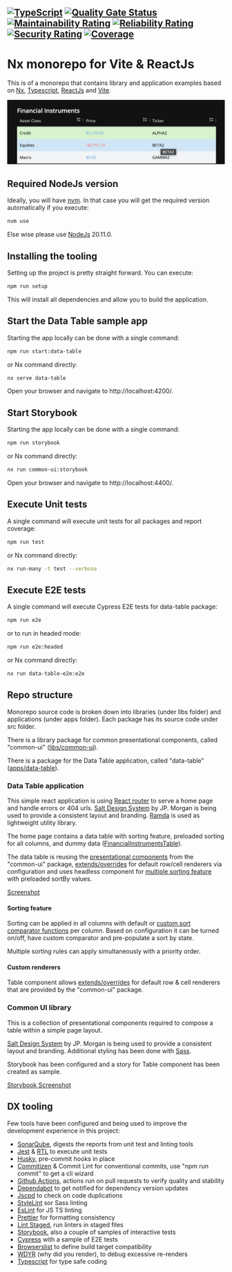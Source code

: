 ## [![TypeScript](https://img.shields.io/badge/%3C%2F%3E-TypeScript-%230074c1.svg)](https://www.typescriptlang.org/) [![Quality Gate Status](https://sonarcloud.io/api/project_badges/measure?project=bardius_nx-vite-react&metric=alert_status)](https://sonarcloud.io/summary/new_code?id=bardius_nx-vite-react) [![Maintainability Rating](https://sonarcloud.io/api/project_badges/measure?project=bardius_nx-vite-react&metric=sqale_rating)](https://sonarcloud.io/summary/new_code?id=bardius_nx-vite-react) [![Reliability Rating](https://sonarcloud.io/api/project_badges/measure?project=bardius_nx-vite-react&metric=reliability_rating)](https://sonarcloud.io/summary/new_code?id=bardius_nx-vite-react) [![Security Rating](https://sonarcloud.io/api/project_badges/measure?project=bardius_nx-vite-react&metric=security_rating)](https://sonarcloud.io/summary/new_code?id=bardius_nx-vite-react) [![Coverage](https://sonarcloud.io/api/project_badges/measure?project=bardius_nx-vite-react&metric=coverage)](https://sonarcloud.io/summary/new_code?id=bardius_nx-vite-react)

# Nx monorepo for Vite & ReactJs

This is of a monorepo that contains library and application examples based on
[Nx][nx_link], [Typescript][ts_link], [ReactJs][react_link] and [Vite][vite_link].

<img alt="Data Table" width="512" src="https://raw.githubusercontent.com/bardius/nx-vite-react/main/screenshots/intro.png">

## Required NodeJs version

Ideally, you will have [nvm][nvm_link]. In that case you will get the required version automatically if you execute:

```bash
nvm use
```

Else wise please use [NodeJs][node_link] 20.11.0.

## Installing the tooling

Setting up the project is pretty straight forward. You can execute:

```bash
npm run setup
```

This will install all dependencies and allow you to build the application.

## Start the Data Table sample app

Starting the app locally can be done with a single command:

```bash
npm run start:data-table
```

or Nx command directly:

```bash
nx serve data-table
```

Open your browser and navigate to http://localhost:4200/.

## Start Storybook

Starting the app locally can be done with a single command:

```bash
npm run storybook
```

or Nx command directly:

```bash
nx run common-ui:storybook
```

Open your browser and navigate to http://localhost:4400/.

## Execute Unit tests

A single command will execute unit tests for all packages and report coverage:

```bash
npm run test
```

or Nx command directly:

```bash
nx run-many -t test --verbose
```

## Execute E2E tests

A single command will execute Cypress E2E tests for data-table package:

```bash
npm run e2e
```

or to run in headed mode:

```bash
npm run e2e:headed
```

or Nx command directly:

```bash
nx run data-table-e2e:e2e
```

## Repo structure

Monorepo source code is broken down into libraries (under libs folder) and applications (under apps folder).
Each package has its source code under src folder.

There is a library package for common presentational components, called "common-ui" ([libs/common-ui][common_ui_link]).

There is a package for the Data Table application, called "data-table" ([apps/data-table][data_table_link]).

### Data Table application

This simple react application is using [React router][react_router_link] to serve a home page and handle errors or 404 urls.
[Salt Design System][salt_ds_link] by JP. Morgan is being used to provide a consistent layout and branding.
[Ramda][ramda_link] is used as lightweight utility library.

The home page contains a data table with sorting feature, preloaded sorting for all columns, and dummy data ([FinancialInstrumentsTable][table_component_link]).

The data table is reusing the [presentational components][pc_link] from the "common-ui" package, [extends/overrides][renderers] for default row/cell renderers
via configuration and uses headless component for [multiple sorting feature][sorting_link] with preloaded sortBy values.

[Screenshot][app_ss_link]

#### Sorting feature

Sorting can be applied in all columns with default or [custom sort comparator functions][comparator_link] per column.
Based on configuration it can be turned on/off, have custom comparator and pre-populate a sort by state.

Multiple sorting rules can apply simultaneously with a priority order.

#### Custom renderers

Table component allows [extends/overrides][renderers] for default row & cell renderers that are provided by the "common-ui" package.

### Common UI library

This is a collection of presentational components required to compose a table within a simple page layout.

[Salt Design System][salt_ds_link] by JP. Morgan is being used to provide a consistent layout and branding.
Additional styling has been done with [Sass][sass_link].

Storybook has been configured and a story for Table component has been created as sample.

[Storybook Screenshot][storybook_ss_link]

## DX tooling

Few tools have been configured and being used to improve the development experience in this project:

- [SonarQube][sonar_link], digests the reports from unit test and linting tools
- [Jest][jest_link] & [RTL][rtl_link] to execute unit tests
- [Husky][husky_link], pre-commit hooks in place
- [Commitizen][cz_link] & Commit Lint for conventional commits, use "npm run commit" to get a cli wizard
- [Github Actions][ga_link], actions run on pull requests to verify quality and stability
- [Dependabot][dependabot_link] to get notified for dependency version updates
- [Jscpd][jspd_link] to check on code duplications
- [StyleLint][stylelint_link] sor Sass linting
- [EsLint][eslint_link] for JS TS linting
- [Prettier][prettier_link] for formatting consistency
- [Lint Staged][lint_staged_link], run linters in staged files
- [Storybook][storybook_link], also a couple of samples of interactive tests
- [Cypress][cypress_link] with a sample of E2E tests
- [Browserslist][browserlist_link] to define build target compatibility
- [WDYR][wdyr_link] (why did you render), to debug excessive re-renders
- [Typescript][ts_link] for type safe coding

<!----variables---->

[nvm_link]: https://github.com/nvm-sh/nvm
[react_router_link]: https://reactrouter.com/en/main
[salt_ds_link]: https://www.saltdesignsystem.com/salt/index
[app_ss_link]: https://github.com/bardius/nx-vite-react/tree/main/screenshots/data-table-app-home.png
[storybook_ss_link]: https://github.com/bardius/nx-vite-react/tree/main/screenshots/common-ui-storybook.png
[common_ui_link]: https://github.com/bardius/nx-vite-react/tree/main/libs/common-ui
[data_table_link]: https://github.com/bardius/nx-vite-react/tree/main/apps/data-table
[sass_link]: https://sass-lang.com/
[nx_link]: https://nx.dev/
[ts_link]: https://www.typescriptlang.org/
[react_link]: https://react.dev/
[vite_link]: https://vitejs.dev/
[node_link]: https://nodejs.org/en
[pc_link]: https://github.com/bardius/nx-vite-react/tree/main/libs/common-ui/src/lib
[renderers]: https://github.com/bardius/nx-vite-react/tree/main/apps/data-table/src/components/table
[sorting_link]: https://github.com/bardius/nx-vite-react/tree/main/apps/data-table/src/hooks/useDataSorting.ts
[sonar_link]: https://sonarcloud.io/summary/new_code?id=bardius_nx-vite-react
[comparator_link]: https://github.com/bardius/nx-vite-react/tree/main/apps/data-table/src/components/table/comparators
[ramda_link]: https://ramdajs.com/
[table_component_link]: https://github.com/bardius/nx-vite-react/tree/main/apps/data-table/components/financialInstrumentsTable
[wdyr_link]: https://www.npmjs.com/package/@welldone-software/why-did-you-render
[browserlist_link]: https://browsersl.ist/
[cypress_link]: https://www.cypress.io/
[storybook_link]: https://storybook.js.org/
[prettier_link]: https://prettier.io/
[eslint_link]: https://eslint.org/
[stylelint_link]: https://stylelint.io/
[jspd_link]: https://www.npmjs.com/package/jscpd
[dependabot_link]: https://github.com/dependabot
[lint_staged_link]: https://www.npmjs.com/package/lint-staged
[ga_link]: https://docs.github.com/en/actions
[cz_link]: https://www.npmjs.com/package/commitizen
[husky_link]: https://typicode.github.io/husky/
[jest_link]: https://jestjs.io/
[rtl_link]: https://testing-library.com/docs/react-testing-library/intro/
